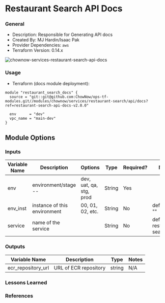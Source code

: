 # Restaurant Search API Docs

### General

* Description: Responsible for Generating API docs
* Created By: MJ Hardin/Isaac Pak
* Provider Dependencies: `aws`
* Terraform Version: 0.14.x

![chownow-services-restaurant-search-api-docs](https://github.com/ChowNow/ops-tf-modules/workflows/chownow-services-restaurant-search-api-docs/badge.svg)


### Usage

* Terraform (docs module deployment):

```hcl
module "restaurant_search_docs" {
  source = "git::git@github.com:ChowNow/ops-tf-modules.git//modules/chownow/services/restaurant-search/api/docs?ref=restaurant-search-api-docs-v2.0.0"

  env      = "dev"
  vpc_name = "main-dev"
}
```

## Module Options

### Inputs

| Variable Name   | Description                                                     | Options                 | Type    | Required? | Notes                         |
| --------------- | --------------------------------------------------------------- | ----------------------- | ------- | --------- | ----------------------------- |
| env             | environment/stage --                                            | dev, uat, qa, stg, prod | String  | Yes       |                               |
| env_inst        | instance of this environment                                    | 00, 01, 02, etc.        | String  | No        | defaults to ""                |
| service         | name of the service                                             |                         | String  | No        | defaults to restaurant-search |


### Outputs

| Variable Name      | Description           | Type   | Notes |
| ------------------ | --------------------- | ------ | ----- |
| ecr_repository_url | URL of ECR repository | string | N/A   |

### Lessons Learned

### References
